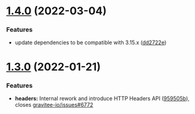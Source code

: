 # [1.4.0](https://github.com/gravitee-io/gravitee-policy-basic-authentication/compare/1.3.0...1.4.0) (2022-03-04)


### Features

* update dependencies to be compatible with 3.15.x ([dd2722e](https://github.com/gravitee-io/gravitee-policy-basic-authentication/commit/dd2722ec994527362b1a876cfb98c2c7ccdb0293))

# [1.3.0](https://github.com/gravitee-io/gravitee-policy-basic-authentication/compare/1.2.0...1.3.0) (2022-01-21)


### Features

* **headers:** Internal rework and introduce HTTP Headers API ([959505b](https://github.com/gravitee-io/gravitee-policy-basic-authentication/commit/959505bdc75f70e4184896899158152280e2c2d2)), closes [gravitee-io/issues#6772](https://github.com/gravitee-io/issues/issues/6772)
